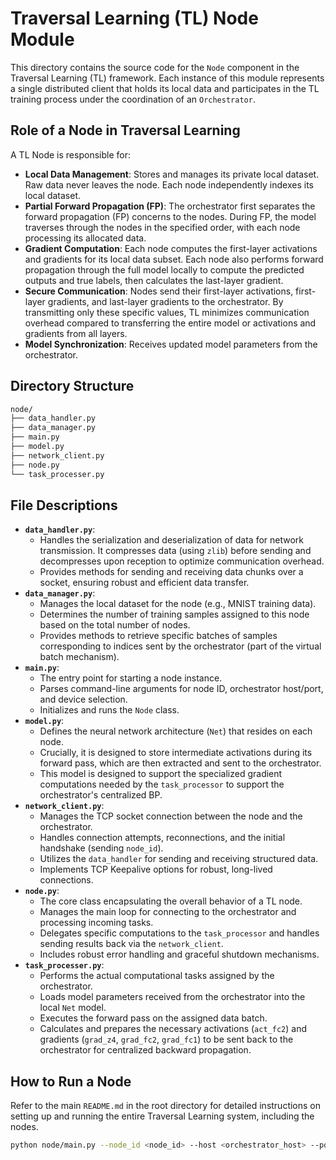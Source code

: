 # Traversal Learning (TL) Node Module

This directory contains the source code for the `Node` component in the Traversal Learning (TL) framework. Each instance of this module represents a single distributed client that holds its local data and participates in the TL training process under the coordination of an `Orchestrator`.

## Role of a Node in Traversal Learning

A TL Node is responsible for:

* **Local Data Management**: Stores and manages its private local dataset. Raw data never leaves the node. Each node independently indexes its local dataset.
* **Partial Forward Propagation (FP)**: The orchestrator first separates the forward propagation (FP) concerns to the nodes. During FP, the model traverses through the nodes in the specified order, with each node processing its allocated data.
* **Gradient Computation**: Each node computes the first-layer activations and gradients for its local data subset. Each node also performs forward propagation through the full model locally to compute the predicted outputs and true labels, then calculates the last-layer gradient.
* **Secure Communication**: Nodes send their first-layer activations, first-layer gradients, and last-layer gradients to the orchestrator. By transmitting only these specific values, TL minimizes communication overhead compared to transferring the entire model or activations and gradients from all layers.
* **Model Synchronization**: Receives updated model parameters from the orchestrator.

## Directory Structure

```bash
node/
├── data_handler.py
├── data_manager.py
├── main.py
├── model.py
├── network_client.py
├── node.py
└── task_processer.py
```

## File Descriptions

* **`data_handler.py`**:
    * Handles the serialization and deserialization of data for network transmission. It compresses data (using `zlib`) before sending and decompresses upon reception to optimize communication overhead.
    * Provides methods for sending and receiving data chunks over a socket, ensuring robust and efficient data transfer.
* **`data_manager.py`**:
    * Manages the local dataset for the node (e.g., MNIST training data).
    * Determines the number of training samples assigned to this node based on the total number of nodes.
    * Provides methods to retrieve specific batches of samples corresponding to indices sent by the orchestrator (part of the virtual batch mechanism).
* **`main.py`**:
    * The entry point for starting a node instance.
    * Parses command-line arguments for node ID, orchestrator host/port, and device selection.
    * Initializes and runs the `Node` class.
* **`model.py`**:
    * Defines the neural network architecture (`Net`) that resides on each node.
    * Crucially, it is designed to store intermediate activations during its forward pass, which are then extracted and sent to the orchestrator.
    * This model is designed to support the specialized gradient computations needed by the `task_processor` to support the orchestrator's centralized BP.
* **`network_client.py`**:
    * Manages the TCP socket connection between the node and the orchestrator.
    * Handles connection attempts, reconnections, and the initial handshake (sending `node_id`).
    * Utilizes the `data_handler` for sending and receiving structured data.
    * Implements TCP Keepalive options for robust, long-lived connections.
* **`node.py`**:
    * The core class encapsulating the overall behavior of a TL node.
    * Manages the main loop for connecting to the orchestrator and processing incoming tasks.
    * Delegates specific computations to the `task_processor` and handles sending results back via the `network_client`.
    * Includes robust error handling and graceful shutdown mechanisms.
* **`task_processer.py`**:
    * Performs the actual computational tasks assigned by the orchestrator.
    * Loads model parameters received from the orchestrator into the local `Net` model.
    * Executes the forward pass on the assigned data batch.
    * Calculates and prepares the necessary activations (`act_fc2`) and gradients (`grad_z4`, `grad_fc2`, `grad_fc1`) to be sent back to the orchestrator for centralized backward propagation.

## How to Run a Node

Refer to the main `README.md` in the root directory for detailed instructions on setting up and running the entire Traversal Learning system, including the nodes.

```bash
python node/main.py --node_id <node_id> --host <orchestrator_host> --port <orchestrator_port> --num_nodes <total_num_nodes> [--no-accel]